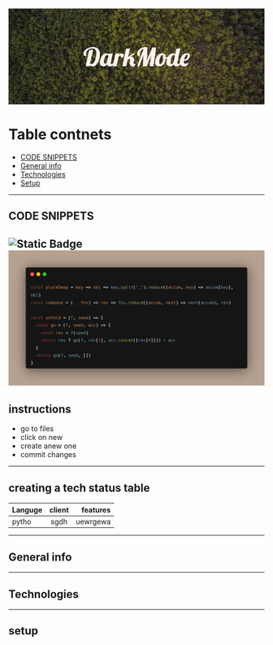 <img src="DarkMode.png">

# Table contnets 
* [CODE SNIPPETS](#code-snippets)
* [General info](#general-info)
* [Technologies](#technologies)
* [Setup](#setup)
-------

## CODE SNIPPETS

![Static Badge](https://img.shields.io/badge/last-updated?style=flat&logo=last%20updated&logoColor=violet&label=today&labelColor=green&color=grey&cacheSeconds=3600)
<img src="carbon.png">
----
## instructions
+ go to files
+ click on new
+ create anew one
+ commit changes
-----
## creating a tech status table
|Languge| client | features |
|:------|:------:|---------:| 
|pytho  |sgdh    |uewrgewa  |
----
## General info
----
## Technologies
----
## setup
